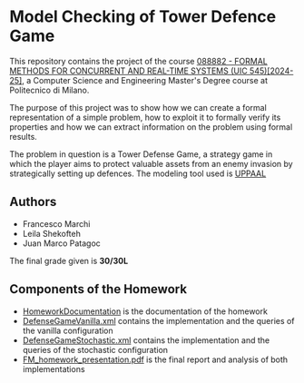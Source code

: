 # Model Checking of Tower Defence Game
This repository contains the project of the course [088882 - FORMAL METHODS FOR CONCURRENT AND REAL-TIME SYSTEMS (UIC 545)[2024-25]](https://onlineservices.polimi.it/manifesti/manifesti/controller/ManifestoPublic.do?EVN_DETTAGLIO_RIGA_MANIFESTO=evento&aa=2024&k_cf=225&k_corso_la=481&k_indir=T2A&codDescr=088882&lang=IT&semestre=2&idGruppo=4934&idRiga=308166), a Computer Science and Engineering Master's Degree course at Politecnico di Milano.

The purpose of this project was to show how we can create a formal representation of a simple problem, how to exploit it to formally verify its properties and how we can extract information on the problem using formal results.

The problem in question is a Tower Defense Game, a strategy game in which the player aims to protect valuable assets from an enemy invasion by strategically setting up defences. 
The modeling tool used is [UPPAAL](https://uppaal.org/)

## Authors
- Francesco Marchi
- Leila Shekofteh
- Juan Marco Patagoc

The final grade given is **30/30L**

## Components of the Homework 
- [HomeworkDocumentation](https://github.com/juanmarcopatagoc/HomeworkProject_FormalMethods2025_Patagoc_Marchi_Shekofteh-/blob/main/HomeworkDocumentation.pdf) is the documentation of the homework
- [DefenseGameVanilla.xml](https://github.com/juanmarcopatagoc/HomeworkProject_FormalMethods2025_Patagoc_Marchi_Shekofteh-/blob/main/DefenseGameVanilla.xml) contains the implementation and the queries of the vanilla configuration
- [DefenseGameStochastic.xml](https://github.com/juanmarcopatagoc/HomeworkProject_FormalMethods2025_Patagoc_Marchi_Shekofteh-/blob/main/DefenseGameStochastic.xml) contains the implementation and the queries of the stochastic configuration
- [FM_homework_presentation.pdf](https://github.com/juanmarcopatagoc/HomeworkProject_FormalMethods2025_Patagoc_Marchi_Shekofteh-/blob/main/FM_homework_presentation.pdf) is the final report and analysis of both implementations 
